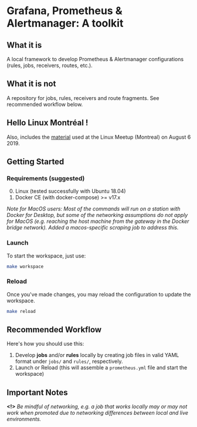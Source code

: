 # Grafana, Prometheus & Alertmanager: A toolkit

## What it is
A local framework to develop Prometheus & Alertmanager configurations (rules, jobs, receivers, routes, etc.).

## What it is not
A repository for jobs, rules, receivers and route fragments. See recommended workflow below.

## Hello Linux Montréal !
Also, includes the [material](https://github.com/HugoLafleur/prom-toolkit/tree/master/meetup) used at the Linux Meetup (Montreal) on August 6 2019.

## Getting Started
### Requirements (suggested)

0. Linux (tested successfully with Ubuntu 18.04)
1. Docker CE (with docker-compose) >= v17.x

_*Note for MacOS users*: Most of the commands will run on a station with Docker for Desktop, but some of the networking assumptions do not apply for MacOS (e.g. reaching the host machine from the gateway in the Docker bridge network). Added a macos-specific scraping job to address this._

### Launch
To start the workspace, just use:

```bash
make workspace
```

### Reload
Once you've made changes, you may reload the configuration to update the workspace.
```bash
make reload
```

## Recommended Workflow
Here's how you should use this:

1. Develop **jobs** and/or **rules** locally by creating job files in valid YAML format under `jobs/` and `rules/`, respectively.
2. Launch or Reload (this will assemble a `prometheus.yml` file and start the workspace)

## Important Notes

**<!>** _Be mindful of networking, e.g. a job that works locally may or may not work when promoted due to networking differences between local and live environments._
